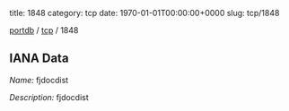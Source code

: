 title: 1848
category: tcp
date: 1970-01-01T00:00:00+0000
slug: tcp/1848

[portdb](/) / [tcp](/category/tcp.html) / 1848


## IANA Data

_Name:_ fjdocdist

_Description:_ fjdocdist

